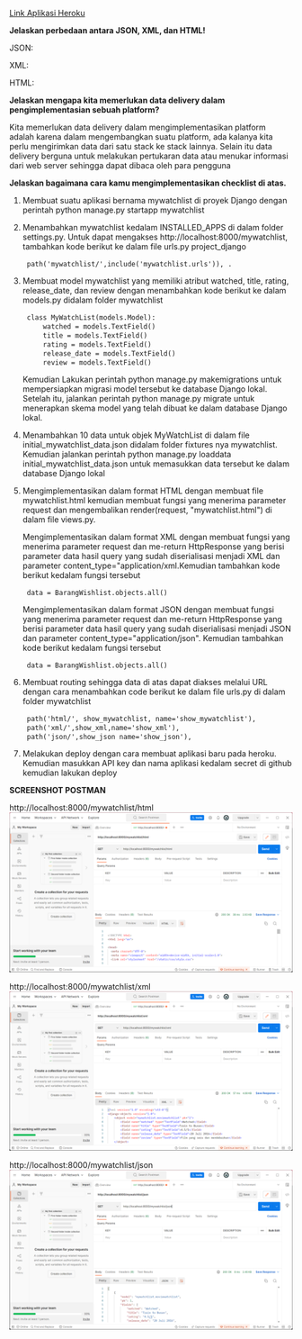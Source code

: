 [Link Aplikasi Heroku](https://tugas-3-pbp.herokuapp.com/mywatchlist/)

**Jelaskan perbedaan antara JSON, XML, dan HTML!**

JSON: 

XML:

HTML: 


**Jelaskan mengapa kita memerlukan data delivery dalam pengimplementasian sebuah platform?**

Kita memerlukan data delivery dalam mengimplementasikan platform adalah karena dalam mengembangkan suatu platform, ada kalanya kita perlu mengirimkan data dari satu stack ke stack lainnya. Selain itu data delivery berguna untuk melakukan pertukaran data atau menukar informasi dari web server sehingga dapat dibaca oleh para pengguna

**Jelaskan bagaimana cara kamu mengimplementasikan checklist di atas.**

1. Membuat suatu aplikasi bernama mywatchlist di proyek Django dengan perintah python manage.py startapp mywatchlist
2. Menambahkan mywatchlist kedalam INSTALLED_APPS di dalam folder settings.py. Untuk dapat mengakses http://localhost:8000/mywatchlist, tambahkan kode berikut ke dalam file urls.py project_django 

        path('mywatchlist/',include('mywatchlist.urls')), .
3. Membuat model mywatchlist yang memiliki atribut watched, title, rating, release_date, dan review dengan menambahkan kode berikut ke dalam models.py didalam folder mywatchlist

        class MyWatchList(models.Model):
            watched = models.TextField()
            title = models.TextField()
            rating = models.TextField()
            release_date = models.TextField()
            review = models.TextField()
    Kemudian Lakukan perintah python manage.py makemigrations untuk mempersiapkan migrasi model tersebut ke database Django lokal.
    Setelah itu, jalankan perintah python manage.py migrate untuk menerapkan skema model yang telah dibuat ke dalam database Django lokal.
4. Menambahkan 10 data untuk objek MyWatchList di dalam file initial_mywatchlist_data.json didalam folder fixtures nya mywatchlist. Kemudian jalankan perintah python manage.py loaddata initial_mywatchlist_data.json untuk memasukkan data tersebut ke dalam database Django lokal
5. Mengimplementasikan dalam format HTML dengan membuat file mywatchlist.html kemudian membuat fungsi yang menerima parameter request dan mengembalikan render(request, "mywatchlist.html") di dalam file views.py.

     Mengimplementasikan dalam format XML dengan membuat fungsi yang menerima parameter request dan me-return HttpResponse yang berisi parameter data hasil query yang sudah diserialisasi menjadi XML dan parameter content_type="application/xml.Kemudian tambahkan kode berikut kedalam fungsi tersebut

        data = BarangWishlist.objects.all() 
        
    Mengimplementasikan dalam format JSON dengan membuat fungsi yang menerima parameter request dan me-return HttpResponse yang berisi parameter data hasil query yang sudah diserialisasi menjadi JSON dan parameter content_type="application/json". Kemudian tambahkan kode berikut kedalam fungsi tersebut

        data = BarangWishlist.objects.all()
6. Membuat routing sehingga data di atas dapat diakses melalui URL dengan cara menambahkan code berikut ke dalam file urls.py di dalam folder mywatchlist

        path('html/', show_mywatchlist, name='show_mywatchlist'),
        path('xml/',show_xml,name='show_xml'),
        path('json/',show_json name='show_json'),
7. Melakukan deploy dengan cara membuat aplikasi baru pada heroku. Kemudian masukkan API key dan nama aplikasi kedalam secret di github kemudian lakukan deploy


**SCREENSHOT POSTMAN**

http://localhost:8000/mywatchlist/html
![Postman_html](../asset/postman_html.png)

http://localhost:8000/mywatchlist/xml
![postman_xml](../asset/postman_xml.png)

http://localhost:8000/mywatchlist/json
![postman_json](../asset/postman_json.png)